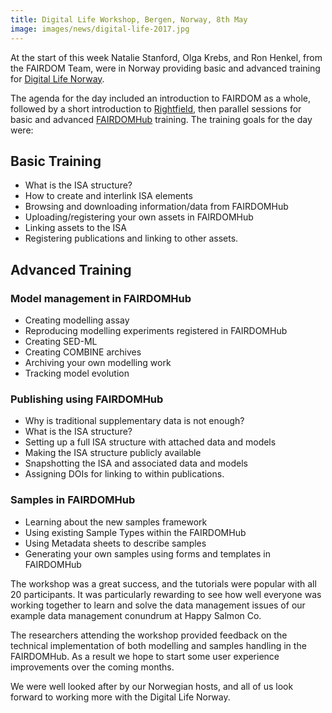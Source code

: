 ```yaml
---
title: Digital Life Workshop, Bergen, Norway, 8th May
image: images/news/digital-life-2017.jpg
---
```


At the start of this week Natalie Stanford, Olga Krebs, and Ron Henkel, from the FAIRDOM Team, 
were in Norway providing basic and advanced training for [Digital Life Norway](https://www.ntnu.edu/dln).

The agenda for the day included an introduction to FAIRDOM as a whole, followed by a short introduction to [Rightfield](/platform/rightfield/), then parallel sessions for basic and advanced [FAIRDOMHub](https://www.fairdomhub.org/) training. The training goals for the day were:

## Basic Training

* What is the ISA structure?
* How to create and interlink ISA elements
* Browsing and downloading information/data from FAIRDOMHub
* Uploading/registering your own assets in FAIRDOMHub
* Linking assets to the ISA
* Registering publications and linking to other assets.

## Advanced Training

### Model management in FAIRDOMHub

* Creating modelling assay
* Reproducing modelling experiments registered in FAIRDOMHub
* Creating SED-ML
* Creating COMBINE archives
* Archiving your own modelling work
* Tracking model evolution

### Publishing using FAIRDOMHub

* Why is traditional supplementary data is not enough?
* What is the ISA structure?
* Setting up a full ISA structure with attached data and models
* Making the ISA structure publicly available
* Snapshotting the ISA and associated data and models
* Assigning DOIs for linking to within publications.

### Samples in FAIRDOMHub
* Learning about the new samples framework
* Using existing Sample Types within the FAIRDOMHub
* Using Metadata sheets to describe samples
* Generating your own samples using forms and templates in FAIRDOMHub
 

 

The workshop was a great success, and the tutorials were popular with all 20 participants. It was particularly rewarding to see how well everyone was working together to learn and solve the data management issues of our example data management conundrum at Happy Salmon Co.

The researchers attending the workshop provided feedback on the technical implementation of both modelling and samples handling in the FAIRDOMHub. As a result we hope to start some user experience improvements over the coming months.

We were well looked after by our Norwegian hosts, and all of us look forward to working more with the Digital Life Norway.
